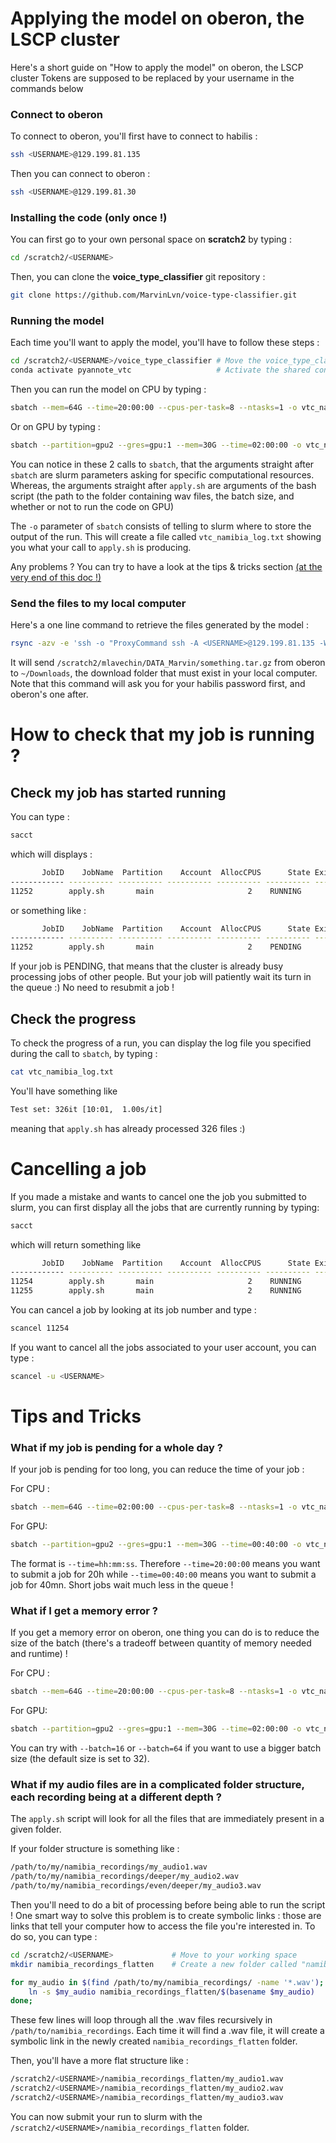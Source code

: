 # Applying the model on oberon, the LSCP cluster

Here's a short guide on "How to apply the model" on oberon, the LSCP cluster
Tokens <USERNAME> are supposed to be replaced by your username in the commands below

### Connect to oberon

To connect to oberon, you'll first have to connect to habilis :

```bash
ssh <USERNAME>@129.199.81.135 
```

Then you can connect to oberon :

```bash
ssh <USERNAME>@129.199.81.30
```

### Installing the code (only once !)

You can first go to your own personal space on **scratch2** by typing :

```bash
cd /scratch2/<USERNAME>
```

Then, you can clone the **voice_type_classifier** git repository :

```bash
git clone https://github.com/MarvinLvn/voice-type-classifier.git
```

### Running the model

Each time you'll want to apply the model, you'll have to follow these steps :

```bash
cd /scratch2/<USERNAME>/voice_type_classifier # Move the voice_type_classifier folder
conda activate pyannote_vtc                   # Activate the shared conda environment kindly created by Julien Karadayi
```

Then you can run the model on CPU by typing :

```bash
sbatch --mem=64G --time=20:00:00 --cpus-per-task=8 --ntasks=1 -o vtc_namibia_log.txt ./apply.sh /path/to/my/namibia_recordings --device=cpu
```

Or on GPU by typing :

```bash
sbatch --partition=gpu2 --gres=gpu:1 --mem=30G --time=02:00:00 -o vtc_namibia_log.txt ./apply.sh /path/to/my/namibia_recordings --device=gpu
```

You can notice in these 2 calls to `sbatch`, that the arguments straight after `sbatch` are slurm parameters asking for specific computational resources.
Whereas, the arguments straight after `apply.sh` are arguments of the bash script (the path to the folder containing wav files, the batch size, and whether or not to run the code on GPU)

The `-o` parameter of `sbatch` consists of telling to slurm where to store the output of the run. This will create a file called `vtc_namibia_log.txt` showing you what your call to `apply.sh` is producing.

Any problems ? You can try to have a look at the tips & tricks section [(at the very end of this doc !)](#tips-and-tricks)

### Send the files to my local computer

Here's a one line command to retrieve the files generated by the model :

```bash
rsync -azv -e 'ssh -o "ProxyCommand ssh -A <USERNAME>@129.199.81.135 -W %h:%p"' <USERNAME>@129.199.81.30:/scratch2/mlavechin/DATA_Marvin/something.tar.gz ~/Downloads
```

It will send `/scratch2/mlavechin/DATA_Marvin/something.tar.gz` from oberon to `~/Downloads`, the download folder that must exist in your local computer.
Note that this command will ask you for your habilis password first, and oberon's one after.


# How to check that my job is running ? 

## Check my job has started running

You can type :

```bash
sacct
```

which will displays :

```bash
       JobID    JobName  Partition    Account  AllocCPUS      State ExitCode 
------------ ---------- ---------- ---------- ---------- ---------- -------- 
11252        apply.sh       main                     2    RUNNING      0:0
```

or something like :

```bash
       JobID    JobName  Partition    Account  AllocCPUS      State ExitCode 
------------ ---------- ---------- ---------- ---------- ---------- -------- 
11252        apply.sh       main                     2    PENDING      0:0
```

If your job is PENDING, that means that the cluster is already busy processing jobs of other people. But your job will patiently wait its turn in the queue :) No need to resubmit a job !

## Check the progress

To check the progress of a run, you can display the log file you specified during the call to `sbatch`, by typing :

```bash
cat vtc_namibia_log.txt
```

You'll have something like 

```bash
Test set: 326it [10:01,  1.00s/it]
```

meaning that `apply.sh` has already processed 326 files :)

# Cancelling a job

If you made a mistake and wants to cancel one the job you submitted to slurm, you can first display all the jobs that are currently running by typing:

```bash
sacct
```

which will return something like 

```bash
       JobID    JobName  Partition    Account  AllocCPUS      State ExitCode 
------------ ---------- ---------- ---------- ---------- ---------- -------- 
11254        apply.sh       main                     2    RUNNING      0:0
11255        apply.sh       main                     2    RUNNING      0:0
```

You can cancel a job by looking at its job number and type : 

```bash
scancel 11254
```

If you want to cancel all the jobs associated to your user account, you can type :

```bash
scancel -u <USERNAME>
```

# Tips and Tricks

### What if my job is pending for a whole day ?

If your job is pending for too long, you can reduce the time of your job :

For CPU :
```bash
sbatch --mem=64G --time=02:00:00 --cpus-per-task=8 --ntasks=1 -o vtc_namibia_log.txt ./apply.sh /path/to/my/namibia_recordings --device=cpu
```

For GPU:
```bash
sbatch --partition=gpu2 --gres=gpu:1 --mem=30G --time=00:40:00 -o vtc_namibia_log.txt ./apply.sh /path/to/my/namibia_recordings --device=gpu
```

The format is ``--time=hh:mm:ss``. Therefore `--time=20:00:00` means you want to submit a job for 20h while `--time=00:40:00` means you want to submit a job for 40mn.
Short jobs wait much less in the queue !

### What if I get a memory error ?

If you get a memory error on oberon, one thing you can do is to reduce the size of the batch (there's a tradeoff between quantity of memory needed and runtime) ! 

For CPU :
```bash
sbatch --mem=64G --time=20:00:00 --cpus-per-task=8 --ntasks=1 -o vtc_namibia_log.txt ./apply.sh /path/to/my/namibia_recordings --device=cpu --batch=8
```

For GPU:
```bash
sbatch --partition=gpu2 --gres=gpu:1 --mem=30G --time=02:00:00 -o vtc_namibia_log.txt ./apply.sh /path/to/my/namibia_recordings --device=gpu --batch=8
```

You can try with `--batch=16` or `--batch=64` if you want to use a bigger batch size (the default size is set to 32). 

### What if my audio files are in a complicated folder structure, each recording being at a different depth ?

The `apply.sh` script will look for all the files that are immediately present in a given folder.


If your folder structure is something like :

```bash
/path/to/my/namibia_recordings/my_audio1.wav
/path/to/my/namibia_recordings/deeper/my_audio2.wav
/path/to/my/namibia_recordings/even/deeper/my_audio3.wav
```

Then you'll need to do a bit of processing before being able to run the script !
One smart way to solve this problem is to create symbolic links : those are links that tell your computer how to access the file you're interested in.
To do so, you can type :

```bash
cd /scratch2/<USERNAME>             # Move to your working space
mkdir namibia_recordings_flatten    # Create a new folder called "namibia_recordings_flatten"

for my_audio in $(find /path/to/my/namibia_recordings/ -name '*.wav'); do
    ln -s $my_audio namibia_recordings_flatten/$(basename $my_audio)
done;
```

These few lines will loop through all the .wav files recursively in `/path/to/namibia_recordings`.
Each time it will find a .wav file, it will create a symbolic link in the newly created `namibia_recordings_flatten` folder.

Then, you'll have a more flat structure like :

```bash
/scratch2/<USERNAME>/namibia_recordings_flatten/my_audio1.wav
/scratch2/<USERNAME>/namibia_recordings_flatten/my_audio2.wav
/scratch2/<USERNAME>/namibia_recordings_flatten/my_audio3.wav
``` 

You can now submit your run to slurm with the `/scratch2/<USERNAME>/namibia_recordings_flatten` folder.
